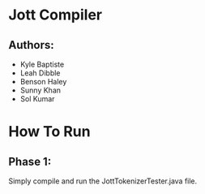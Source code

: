 # Jott Compiler

## Authors:
- Kyle Baptiste
- Leah Dibble
- Benson Haley
- Sunny Khan
- Sol Kumar

# How To Run
## Phase 1:
Simply compile and run the JottTokenizerTester.java file.